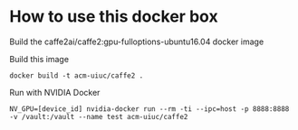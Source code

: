 # How to use this docker box

Build the caffe2ai/caffe2:gpu-fulloptions-ubuntu16.04 docker image 

Build this image 
```
docker build -t acm-uiuc/caffe2 .
```

Run with NVIDIA Docker 
```
NV_GPU=[device_id] nvidia-docker run --rm -ti --ipc=host -p 8888:8888  -v /vault:/vault --name test acm-uiuc/caffe2
```
